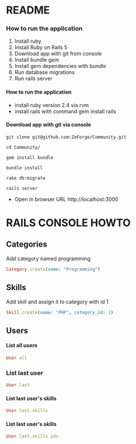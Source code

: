 # README

### How to run the application
1. Install ruby
2. Install Ruby on Rails 5
3. Download app with git from console
3. Install bundle gem
4. Install gem dependencies with bundle
5. Run database migrations
6. Run rails server

#### How to run the application

* install ruby version 2.4 via rvm
* install rails with command gem install rails

#### Download app with git via console

```console
git clone git@github.com:ZeForge/Community.git
```
```console
cd Community/
```
```console
gem install bundle
```
```console
bundle install
```
```console
rake db:migrate
```
```console
rails server
```
* Open in browser URL http://localhost:3000


# RAILS CONSOLE HOWTO

## Categories

Add category named programming

```ruby
Category.create(name: "Programming")
```

## Skills
Add skill and assign it to category with id 1
```ruby
Skill.create(name: "PHP", category_id: 1)
```

## Users

#### List all users
```ruby
User.all
```

### List last user

```ruby
User.last
```

#### List last user's skills

```ruby
User.last.skills
```

####  List last user's skills

```ruby
User.last.skills.ids
```

